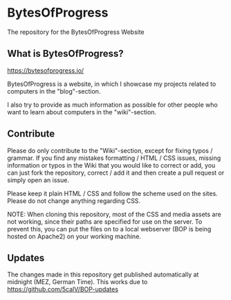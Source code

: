 # BytesOfProgress
The repository for the BytesOfProgress Website

## What is BytesOfProgress?

https://bytesofprogress.io/

BytesOfProgress is a website, in which I showcase my projects related to computers in the "blog"-section.

I also try to provide as much information as possible for other people who want to learn about computers in the "wiki"-section.

## Contribute

Please do only contribute to the "Wiki"-section, except for fixing typos / grammar.
If you find any mistakes formatting / HTML / CSS issues, missing information or typos in the Wiki that you would like to correct or add, you can just fork the repository, correct / add it and then create a pull request or simply open an issue.

Please keep it plain HTML / CSS and follow the scheme used on the sites. Please do not change anything regarding CSS.

NOTE: When cloning this repository, most of the CSS and media assets are not working, since their paths are specified for use on the server. To prevent this, you can put the files on to a local webserver (BOP is being hosted on Apache2) on your working machine.

## Updates

The changes made in this repository get published automatically at midnight (MEZ, German Time).
This works due to https://github.com/5calV/BOP-updates